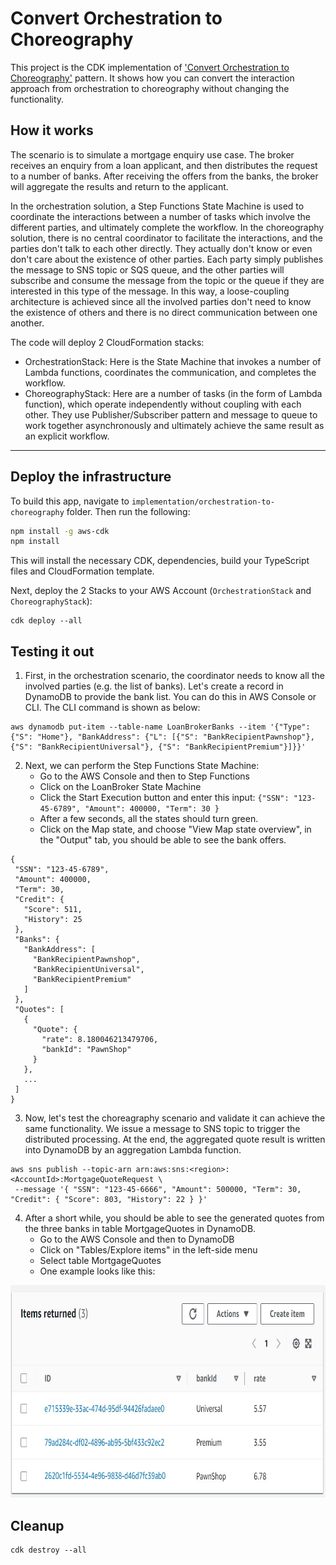 # Convert Orchestration to Choreography
This project is the CDK implementation of ['Convert Orchestration to Choreography'](https://serverlessland.com/refactoring-serverless/orchestration-to-choreography) pattern. It shows how you can convert the interaction approach from orchestration to choreography without changing the functionality.

## How it works
The scenario is to simulate a mortgage enquiry use case. The broker receives an enquiry from a loan applicant, and then distributes the request to a number of banks. After receiving the offers from the banks, the broker will aggregate the results and return to the applicant. 

In the orchestration solution, a Step Functions State Machine is used to coordinate the interactions between a number of tasks which involve the different parties, and ultimately complete the workflow. In the choreography solution, there is no central coordinator to facilitate the interactions, and the parties don't talk to each other directly. They actually don't know or even don't care about the existence of other parties. Each party simply publishes the message to SNS topic or SQS queue, and the other parties will subscribe and consume the message from the topic or the queue if they are interested in this type of the message. In this way, a loose-coupling architecture is achieved since all the involved parties don't need to know the existence of others and there is no direct communication between one another.

The code will deploy 2 CloudFormation stacks:
- OrchestrationStack: Here is the State Machine that invokes a number of Lambda functions, coordinates the communication, and completes the workflow.
- ChoreographyStack: Here are a number of tasks (in the form of Lambda function), which operate independently without coupling with each other. They use Publisher/Subscriber pattern and message to queue to work together asynchronously and ultimately achieve the same result as an explicit workflow.

---
## Deploy the infrastructure


To build this app, navigate to `implementation/orchestration-to-choreography` folder. Then run the following:

```bash
npm install -g aws-cdk
npm install
```

This will install the necessary CDK, dependencies, build your TypeScript files and CloudFormation template.

Next, deploy the 2 Stacks to your AWS Account (`OrchestrationStack` and `ChoreographyStack`):
``` 
cdk deploy --all
```


## Testing it out

1. First, in the orchestration scenario, the coordinator needs to know all the involved parties (e.g. the list of banks). Let's create a record in DynamoDB to provide the bank list. You can do this in AWS Console or CLI. The CLI command is shown as below:
 ```
aws dynamodb put-item --table-name LoanBrokerBanks --item '{"Type": {"S": "Home"}, "BankAddress": {"L": [{"S": "BankRecipientPawnshop"}, {"S": "BankRecipientUniversal"}, {"S": "BankRecipientPremium"}]}}'
```

2. Next, we can perform the Step Functions State Machine:
    - Go to the AWS Console and then to Step Functions
    - Click on the LoanBroker State Machine
    - Click the Start Execution button and enter this input: `{"SSN": "123-45-6789", "Amount": 400000, "Term": 30 }`
    - After a few seconds, all the states should turn green.
    - Click on the Map state, and choose "View Map state overview", in the "Output" tab, you should be able to see the bank offers.
 ```
{
  "SSN": "123-45-6789",
  "Amount": 400000,
  "Term": 30,
  "Credit": {
    "Score": 511,
    "History": 25
  },
  "Banks": {
    "BankAddress": [
      "BankRecipientPawnshop",
      "BankRecipientUniversal",
      "BankRecipientPremium"
    ]
  },
  "Quotes": [
    {
      "Quote": {
        "rate": 8.180046213479706,
        "bankId": "PawnShop"
      }
    },
    ...
  ]
}
 ```

3. Now, let's test the choreagraphy scenario and validate it can achieve the same functionality. We issue a message to SNS topic to trigger the distributed processing. At the end, the aggregated quote result is written into DynamoDB by an aggregation Lambda function.
 ```
aws sns publish --topic-arn arn:aws:sns:<region>:<AccountId>:MortgageQuoteRequest \
  --message '{ "SSN": "123-45-6666", "Amount": 500000, "Term": 30, "Credit": { "Score": 803, "History": 22 } }'
```
4. After a short while, you should be able to see the generated quotes from the three banks in table MortgageQuotes in DynamoDB.
    - Go to the AWS Console and then to DynamoDB
    - Click on "Tables/Explore items" in the left-side menu
    - Select table MortgageQuotes
    - One example looks like this:

<p align="center"><img src="images/quotes_result.jpg" width="770" height="340"></p>

## Cleanup

```
cdk destroy --all
```